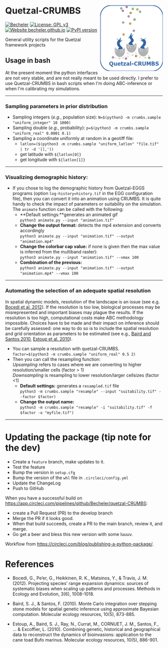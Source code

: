 # Quetzal-CRUMBS <img align="right" width="200" src="https://github.com/Becheler/Becheler.github.io/raw/master/draw/logos/quetzal_crumbs.png">

[![Becheler](https://circleci.com/gh/Becheler/quetzal-CRUMBS.svg?style=shield)](https://app.circleci.com/pipelines/github/Becheler)
[![License: GPL v3](https://img.shields.io/badge/License-GPLv3-blue.svg)](https://www.gnu.org/licenses/gpl-3.0)
[![Website becheler.github.io](https://img.shields.io/website-up-down-green-red/https/becheler.github.io.svg)](https://becheler.github.io/pages/quetzal_crumbs/home)
[![PyPI version](https://badge.fury.io/py/quetzal-crumbs.svg)](https://badge.fury.io/py/quetzal-crumbs)

General utility scripts for the Quetzal framework projects

## Usage in bash

At the present moment the python interfaces are not very stable, and are not really
meant to be used directly. I prefer to use Quetzal-CRUMBS in bash scripts
when I'm doing ABC-inference or when I'm calibrating my simulations.

-------------------------------------------------------------------------------
### Sampling parameters in prior distribution


* Sampling integers (*e.g.*, population size): `N=$(python3 -m crumbs.sample "uniform_integer" 10 1000)`
* Sampling double (*e.g.*, probability): `p=$(python3 -m crumbs.sample "uniform_real" 0.0001 0.1)`
* Sampling a coordinate uniformly at random in a geotiff file:
    * `latlon=($(python3 -m crumbs.sample "uniform_latlon" "file.tif" | tr -d '[],'))`
    * get latitude with `${latlon[0]}`
    * get longitude with `${latlon[1]}`

-------------------------------------------------------------------------------
### Visualizing demographic history:


* If you chose to log the demographic history from Quetzal-EGGS programs (option `log-history=history.tif` in the EGG configuration file), then you can convert it into an animation using CRUMBS.
It is quite handy to check the impact of parameters or suitability on the simulation. The `animate`
function can be called with the following:
    * **Default settings:**generates an animated gif    
    `python3 animate.py --input "animation.tif"`
    * **Change the output format:** detects the mp4 extension and converts accordingly    
    `python3 animate.py --input "animation.tif" --output "animation.mp4"`
    * **Change the colorbar cap value:** if none is given then the max value is inferred from the multiband   raster):  
    `python3 animate.py --input "animation.tif" --vmax 100`
    * **Combination of the previous:**  
    `python3 animate.py --input "animation.tif" --output "animation.mp4" --vmax 100`

--------------------------------------------------------------------------------
### Automating the selection of an adequate spatial resolution

In spatial dynamic models, resolution of the landscape is an issue (see e.g. [Bocedi et al. 2012](https://besjournals.onlinelibrary.wiley.com/doi/full/10.1111/j.2041-210X.2012.00235.x)). If the resolution is too low, biological processes may be misrepresented
and important biases may plague the results. If the resolution is too high, computational
costs make ABC methodology impossible. Choices have to be made and their
impact on inference should be carefully assessed: one way to do so is to include
the spatial resolution and grid orientation as parameters to be estimated
(see e.g., [Baird and Santos 2010](https://onlinelibrary.wiley.com/doi/abs/10.1111/j.1755-0998.2010.02865.x?casa_token=LDz1BGeg5lgAAAAA:_cCFdutvABU0kUsKxQApztP_tU9Yulej32wRRM8vb8Q3pQxlysu7LITGpxlweX81QKhm0tfaiyzWBAE),
[Estoup et al. 2010](https://onlinelibrary.wiley.com/doi/abs/10.1111/j.1755-0998.2010.02882.x?casa_token=R0ybkgcrDIAAAAAA:Et4XddaPhgFee8XEAJP_QS1G1O-Ocxw6dVZeAEra7ye91rLcxZ0QqZrr67smVkhns4TsTnf9134DDVs)).

* You can sample a resolution with quetzal-CRUMBS.  
  `factor=$(python3 -m crumbs.sample "uniform_real" 0.5 2)`
* Then you can call the resampling function:  
  *Upsampling* refers to cases where we are converting to higher resolution/smaller cells (factor > 1)  
  *Downsampling* is resampling to lower resolution/larger cellsizes (factor <1)  
    * **Default settings:** generates a `resampled.tif` file    
    `python3 -m crumbs.sample "resample" --input "suitability.tif" --factor $factor)`
    * **Change the output name:**  
    `python3 -m crumbs.sample "resample" -i "suitability.tif" -f $factor -o "myfile.tif")`

--------------------------------------------------------------------------------
# Updating the package (tip note for the dev)


* Create a `feature` branch, make updates to it.
* Test the feature
* Bump the version in `setup.cfg`
* Bump the version of the `whl` file in `.circleci/config.yml`
* Update the ChangeLog
* Push to GitHub

When you have a successful build on https://app.circleci.com/pipelines/github/Becheler/quetzal-CRUMBS:
* create a Pull Request (PR) to the develop branch
* Merge the PR if it looks good.
* When that build succeeds, create a PR to the main branch, review it, and merge.
* Go get a beer and bless this new version with some luuuv.

Workflow from https://circleci.com/blog/publishing-a-python-package/.

# References

* Bocedi, G., Pe’er, G., Heikkinen, R. K., Matsinos, Y., & Travis, J. M. (2012). Projecting species’ range expansion dynamics: sources of systematic biases when scaling up patterns and processes. Methods in Ecology and Evolution, 3(6), 1008-1018.

* Baird, S. J., & Santos, F. (2010). Monte Carlo integration over stepping stone models for spatial genetic inference using approximate Bayesian computation. Molecular ecology resources, 10(5), 873-885.

* Estoup, A., Baird, S. J., Ray, N., Currat, M., CORNUET, J. M., Santos, F., ... & Excoffier, L. (2010). Combining genetic, historical and geographical data to reconstruct the dynamics of bioinvasions: application to the cane toad Bufo marinus. Molecular ecology resources, 10(5), 886-901.
